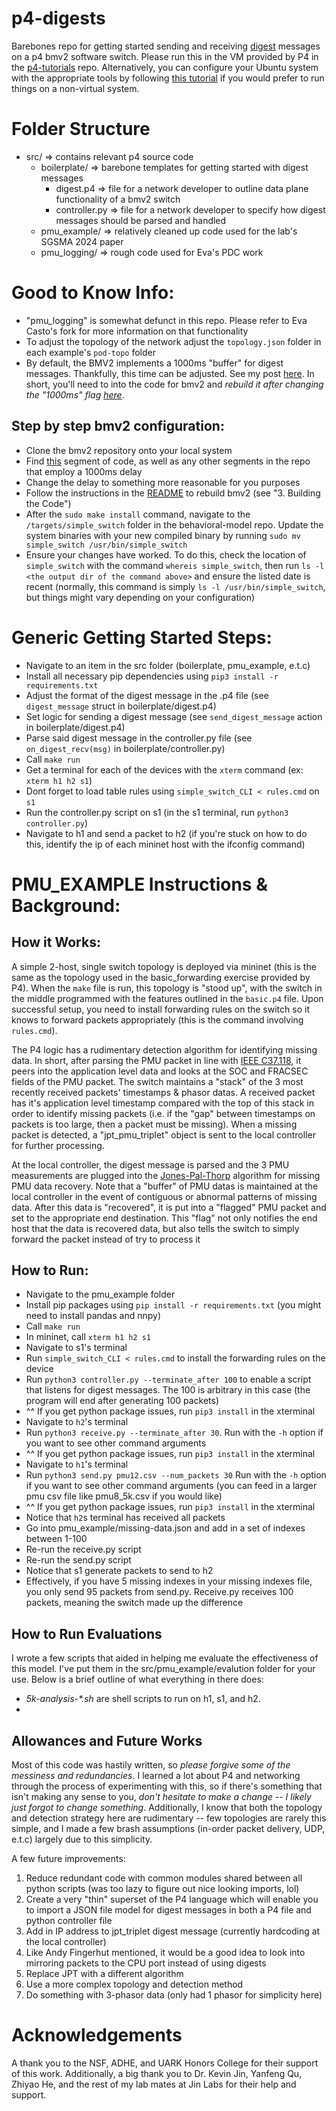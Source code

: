 # p4-digests
Barebones repo for getting started sending and receiving [digest](https://p4.org/p4-spec/p4runtime/main/P4Runtime-Spec.html#sec-digest) messages on a p4 bmv2 software switch. Please run this in the VM provided by P4 in the [p4-tutorials](https://github.com/p4lang/tutorials) repo. Alternatively, you can configure your Ubuntu system with the appropriate tools by following [this tutorial](https://github.com/jafingerhut/p4-guide/blob/master/bin/README-install-troubleshooting.md) if you would prefer to run things on a non-virtual system.

# Folder Structure
- src/ => contains relevant p4 source code
    - boilerplate/ => barebone templates for getting started with digest messages
        - digest.p4 => file for a network developer to outline data plane functionality of a bmv2 switch
        - controller.py => file for a network developer to specify how digest messages should be parsed and handled
    - pmu_example/ => relatively cleaned up code used for the lab's SGSMA 2024 paper
    - pmu_logging/ => rough code used for Eva's PDC work

# Good to Know Info:
- "pmu_logging" is somewhat defunct in this repo. Please refer to Eva Casto's fork for more information on that functionality
- To adjust the topology of the network adjust the `topology.json` folder in each example's `pod-topo` folder
- By default, the BMV2 implements a 1000ms "buffer" for digest messages. Thankfully, this time can be adjusted. See my post [here](https://forum.p4.org/t/digest-message-propogation-time-from-data-plane-to-runtime-api/927). In short, you'll need to into the code for bmv2 and *rebuild it after changing the "1000ms" flag [here](https://github.com/p4lang/behavioral-model/blob/main/src/bm_sim/learning.cpp#L56-L58)*.

## Step by step bmv2 configuration:
- Clone the bmv2 repository onto your local system
- Find [this](https://github.com/p4lang/behavioral-model/blob/main/src/bm_sim/learning.cpp#L56-L58) segment of code, as well as any other segments in the repo that employ a 1000ms delay
- Change the delay to something more reasonable for you purposes
- Follow the instructions in the [README](https://github.com/p4lang/behavioral-model/blob/main/README.md) to rebuild bmv2 (see "3. Building the Code")
- After the `sudo make install` command, navigate to the `/targets/simple_switch` folder in the behavioral-model repo. Update the system binaries with your new compiled binary by running `sudo mv simple_switch /usr/bin/simple_switch`
- Ensure your changes have worked. To do this, check the location of `simple_switch` with the command `whereis simple_switch`, then run `ls -l <the output dir of the command above>` and ensure the listed date is recent (normally, this command is simply `ls -l /usr/bin/simple_switch`, but things might vary depending on your configuration)

# Generic Getting Started Steps:
- Navigate to an item in the src folder (boilerplate, pmu_example, e.t.c)
- Install all necessary pip dependencies using `pip3 install -r requirements.txt`
- Adjust the format of the digest message in the .p4 file (see `digest_message` struct in boilerplate/digest.p4)
- Set logic for sending a digest message (see `send_digest_message` action in boilerplate/digest.p4)
- Parse said digest message in the controller.py file (see `on_digest_recv(msg)` in boilerplate/controller.py)
- Call `make run`
- Get a terminal for each of the devices with the `xterm` command (ex: `xterm h1 h2 s1`)
- Dont forget to load table rules using `simple_switch_CLI < rules.cmd` on `s1`
- Run the controller.py script on s1 (in the s1 terminal, run `python3 controller.py`)
- Navigate to h1 and send a packet to h2 (if you're stuck on how to do this, identify the ip of each mininet host with the ifconfig command)


# PMU_EXAMPLE Instructions & Background:
## How it Works:
A simple 2-host, single switch topology is deployed via mininet (this is the same as the topology used in the basic_forwarding exercise provided by P4). When the `make` file is run, this topology is "stood up", with the switch in the middle programmed with the features outlined in the `basic.p4` file. Upon successful setup, you need to install forwarding rules on the switch so it knows to forward packets appropriately (this is the command involving `rules.cmd`).

The P4 logic has a rudimentary detection algorithm for identifying missing data. In short, after parsing the PMU packet in line with  [IEEE C37.118](https://www.typhoon-hil.com/documentation/typhoon-hil-software-manual/References/c37_118_protocol.html), it peers into the application level data and looks at the SOC and FRACSEC fields of the PMU packet. The switch maintains a "stack" of the 3 most recently received packets' timestamps & phasor datas. A received packet has it's application level timestamp compared with the top of this stack in order to identify missing packets (i.e. if the "gap" between timestamps on packets is too large, then a packet must be missing). When a missing packet is detected, a "jpt_pmu_triplet" object is sent to the local controller for further processing. 

At the local controller, the digest message is parsed and the 3 PMU measurements are plugged into the [Jones-Pal-Thorp](https://ieeexplore.ieee.org/document/6184586) algorithm for missing PMU data recovery. Note that a "buffer" of PMU datas is maintained at the local controller in the event of contiguous or abnormal patterns of missing data. After this data is "recovered", it is put into a "flagged" PMU packet and set to the appropriate end destination. This "flag" not only notifies the end host that the data is recovered data, but also tells the switch to simply forward the packet instead of try to process it


## How to Run:
- Navigate to the pmu_example folder
- Install pip packages using `pip install -r requirements.txt` (you might need to install pandas and nnpy)
- Call `make run`
- In mininet, call `xterm h1 h2 s1`
- Navigate to s1's terminal
- Run `simple_switch_CLI < rules.cmd` to install the forwarding rules on the device
- Run `python3 controller.py --terminate_after 100` to enable a script that listens for digest messages. The 100 is arbitrary in this case (the program will end after generating 100 packets)
- ^^ If you get python package issues, run `pip3 install` in the xterminal
- Navigate to `h2`'s terminal
- Run `python3 receive.py --terminate_after 30`. Run with the `-h` option if you want to see other command arguments
- ^^ If you get python package issues, run `pip3 install` in the xterminal
- Navigate to `h1`'s terminal
- Run `python3 send.py pmu12.csv --num_packets 30` Run with the `-h` option if you want to see other command arguments (you can feed in a larger pmu csv file like pmu8_5k.csv if you would like)
- ^^ If you get python package issues, run `pip3 install` in the xterminal
- Notice that `h2`s terminal has received all packets
- Go into pmu_example/missing-data.json and add in a set of indexes between 1-100
- Re-run the receive.py script
- Re-run the send.py script
- Notice that s1 generate packets to send to h2
- Effectively, if you have 5 missing indexes in your missing indexes file, you only send 95 packets from send.py. Receive.py receives 100 packets, meaning the switch made up the difference

## How to Run Evaluations
I wrote a few scripts that aided in helping me evaluate the effectiveness of this model. I've put them in the src/pmu_example/evalution folder for your use. Below is a brief outline of what everything in there does:

- *5k-analysis-\*.sh* are shell scripts to run on h1, s1, and h2.
- 

## Allowances and Future Works
Most of this code was hastily written, so *please forgive some of the messiness and redundancies*. I learned a lot about P4 and networking through the process of experimenting with this, so if there's something that isn't making any sense to you, *don't hesitate to make a change -- I likely just forgot to change something*. Additionally, I know that both the topology and detection strategy here are rudimentary -- few topologies are rarely this simple, and I made a few brash assumptions (in-order packet delivery, UDP, e.t.c) largely due to this simplicity. 

A few future improvements:
1. Reduce redundant code with common modules shared between all python scripts (was too lazy to figure out nice looking imports, lol)
2. Create a very "thin" superset of the P4 language which will enable you to import a JSON file model for digest messages in both a P4 file and python controller file
3. Add in IP address to jpt_triplet digest message (currently hardcoding at the local controller)
4. Like Andy Fingerhut mentioned, it would be a good idea to look into mirroring packets to the CPU port instead of using digests
5. Replace JPT with a different algorithm
6. Use a more complex topology and detection method
7. Do something with 3-phasor data (only had 1 phasor for simplicity here)

# Acknowledgements
A thank you to the NSF, ADHE, and UARK Honors College for their support of this work. Additionally, a big thank you to Dr. Kevin Jin, Yanfeng Qu, Zhiyao He, and the rest of my lab mates at Jin Labs for their help and support.